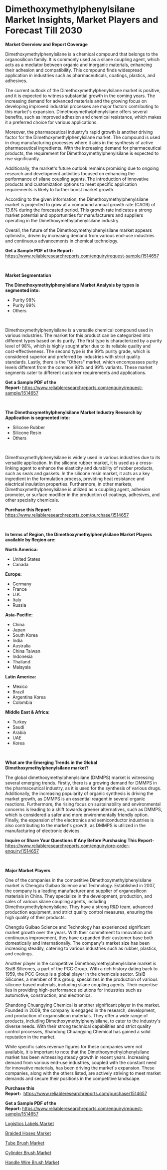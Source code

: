 <p><h1>Dimethoxymethylphenylsilane Market Insights, Market Players and Forecast Till 2030</h1></p><p><strong>Market Overview and Report Coverage</strong></p>
<p><p>Dimethoxymethylphenylsilane is a chemical compound that belongs to the organosilicon family. It is commonly used as a silane coupling agent, which acts as a mediator between organic and inorganic materials, enhancing their adhesion and compatibility. This compound finds widespread application in industries such as pharmaceuticals, coatings, plastics, and adhesives.</p><p>The current outlook of the Dimethoxymethylphenylsilane market is positive, and it is expected to witness substantial growth in the coming years. The increasing demand for advanced materials and the growing focus on developing improved industrial processes are major factors contributing to this market's expansion. Dimethoxymethylphenylsilane offers several benefits, such as improved adhesion and chemical resistance, which makes it a preferred choice for various applications.</p><p>Moreover, the pharmaceutical industry's rapid growth is another driving factor for the Dimethoxymethylphenylsilane market. The compound is used in drug manufacturing processes where it aids in the synthesis of active pharmaceutical ingredients. With the increasing demand for pharmaceutical products, the requirement for Dimethoxymethylphenylsilane is expected to rise significantly.</p><p>Additionally, the market's future outlook remains promising due to ongoing research and development activities focused on enhancing the performance of silane coupling agents. The introduction of innovative products and customization options to meet specific application requirements is likely to further boost market growth.</p><p>According to the given information, the Dimethoxymethylphenylsilane market is projected to grow at a compound annual growth rate (CAGR) of 13.6% during the forecasted period. This growth rate indicates a strong market potential and opportunities for manufacturers and suppliers operating in the Dimethoxymethylphenylsilane industry.</p><p>Overall, the future of the Dimethoxymethylphenylsilane market appears optimistic, driven by increasing demand from various end-use industries and continuous advancements in chemical technology.</p></p>
<p><strong>Get a Sample PDF of the Report:</strong> <a href="https://www.reliableresearchreports.com/enquiry/request-sample/1514657">https://www.reliableresearchreports.com/enquiry/request-sample/1514657</a></p>
<p>&nbsp;</p>
<p><strong>Market Segmentation</strong></p>
<p><strong>The Dimethoxymethylphenylsilane Market Analysis by types is segmented into:</strong></p>
<p><ul><li>Purity 98%</li><li>Purity 99%</li><li>Others</li></ul></p>
<p>&nbsp;</p>
<p><p>Dimethoxymethylphenylsilane is a versatile chemical compound used in various industries. The market for this product can be categorized into different types based on its purity. The first type is characterized by a purity level of 98%, which is highly sought after due to its reliable quality and cost-effectiveness. The second type is the 99% purity grade, which is considered superior and preferred by industries with strict quality standards. Lastly, there is the "Others" market, which encompasses purity levels different from the common 98% and 99% variants. These market segments cater to different customer requirements and applications.</p></p>
<p><strong>Get a Sample PDF of the Report:</strong>&nbsp;<a href="https://www.reliableresearchreports.com/enquiry/request-sample/1514657">https://www.reliableresearchreports.com/enquiry/request-sample/1514657</a></p>
<p>&nbsp;</p>
<p><strong>The Dimethoxymethylphenylsilane Market Industry Research by Application is segmented into:</strong></p>
<p><ul><li>Silicone Rubber</li><li>Silicone Resin</li><li>Others</li></ul></p>
<p>&nbsp;</p>
<p><p>Dimethoxymethylphenylsilane is widely used in various industries due to its versatile application. In the silicone rubber market, it is used as a cross-linking agent to enhance the elasticity and durability of rubber products, such as seals and gaskets. In the silicone resin market, it acts as a key ingredient in the formulation process, providing heat resistance and electrical insulation properties. Furthermore, in other markets, Dimethoxymethylphenylsilane is utilized as a coupling agent, adhesion promoter, or surface modifier in the production of coatings, adhesives, and other specialty chemicals.</p></p>
<p><strong>Purchase this Report:</strong>&nbsp; <a href="https://www.reliableresearchreports.com/purchase/1514657">https://www.reliableresearchreports.com/purchase/1514657</a></p>
<p>&nbsp;</p>
<p><strong>In terms of Region, the Dimethoxymethylphenylsilane Market Players available by Region are:</strong></p>
<p>
    <p> <strong> North America: </strong>
        <ul>
            <li>United States</li>
            <li>Canada</li>
        </ul>
        </p> 
    <p> <strong> Europe: </strong>
        <ul>
            <li>Germany</li>
            <li>France</li>
            <li>U.K.</li>
            <li>Italy</li>
            <li>Russia</li>
        </ul>
        </p> 
    <p> <strong> Asia-Pacific: </strong>
        <ul>
            <li>China</li>
            <li>Japan</li>
            <li>South Korea</li>
            <li>India</li>
            <li>Australia</li>
            <li>China Taiwan</li>
            <li>Indonesia</li>
            <li>Thailand</li>
            <li>Malaysia</li>
        </ul>
        </p> 
    <p> <strong> Latin America: </strong>
        <ul>
            <li>Mexico</li>
            <li>Brazil</li>
            <li>Argentina Korea</li>
            <li>Colombia</li>
        </ul>
        </p> 
    <p> <strong> Middle East & Africa: </strong>
        <ul>
            <li>Turkey</li>
            <li>Saudi</li>
            <li>Arabia</li>
            <li>UAE</li>
            <li>Korea</li>
        </ul>
    </p>
    </p>
<p>&nbsp;</p>
<p><strong>What are the Emerging Trends in the Global Dimethoxymethylphenylsilane market?</strong></p>
<p><p>The global dimethoxymethylphenylsilane (DMMPS) market is witnessing several emerging trends. Firstly, there is a growing demand for DMMPS in the pharmaceutical industry, as it is used for the synthesis of various drugs. Additionally, the increasing popularity of organic synthesis is driving the market growth, as DMMPS is an essential reagent in several organic reactions. Furthermore, the rising focus on sustainability and environmental concerns is leading to a shift towards greener alternatives, such as DMMPS, which is considered a safer and more environmentally friendly option. Finally, the expansion of the electronics and semiconductor industries is also contributing to the market's growth, as DMMPS is utilized in the manufacturing of electronic devices.</p></p>
<p><strong>Inquire or Share Your Questions If Any Before Purchasing This Report</strong>- <a href="https://www.reliableresearchreports.com/enquiry/pre-order-enquiry/1514657">https://www.reliableresearchreports.com/enquiry/pre-order-enquiry/1514657</a></p>
<p>&nbsp;</p>
<p><strong>Major Market Players</strong></p>
<p><p>One of the companies in the competitive Dimethoxymethylphenylsilane market is Chengdu Guibao Science and Technology. Established in 2007, the company is a leading manufacturer and supplier of organosilicon materials in China. They specialize in the development, production, and sales of various silane coupling agents, including Dimethoxymethylphenylsilane. They have a strong R&D team, advanced production equipment, and strict quality control measures, ensuring the high quality of their products.</p><p>Chengdu Guibao Science and Technology has experienced significant market growth over the years. With their commitment to innovation and continuous improvement, they have expanded their customer base both domestically and internationally. The company's market size has been increasing steadily, catering to various industries such as rubber, plastics, and coatings.</p><p>Another player in the competitive Dimethoxymethylphenylsilane market is SisiB Silicones, a part of the PCC Group. With a rich history dating back to 1959, the PCC Group is a global player in the chemicals sector. SisiB Silicones, a member of this group, specializes in the production of various silicone-based materials, including silane coupling agents. Their expertise lies in providing high-performance solutions for industries such as automotive, construction, and electronics.</p><p>Shandong Chuangying Chemical is another significant player in the market. Founded in 2009, the company is engaged in the research, development, and production of organosilicon materials. They offer a wide range of products, including Dimethoxymethylphenylsilane, to cater to the industry's diverse needs. With their strong technical capabilities and strict quality control processes, Shandong Chuangying Chemical has gained a solid reputation in the market.</p><p>While specific sales revenue figures for these companies were not available, it is important to note that the Dimethoxymethylphenylsilane market has been witnessing steady growth in recent years. Increasing demand from various end-use industries, coupled with the constant need for innovative materials, has been driving the market's expansion. These companies, along with the others listed, are actively striving to meet market demands and secure their positions in the competitive landscape.</p></p>
<p><strong>Purchase this Report:</strong>&nbsp;&nbsp;<a href="https://www.reliableresearchreports.com/purchase/1514657">https://www.reliableresearchreports.com/purchase/1514657</a></p>
<p></p>
<p><strong>Get a Sample PDF of the Report:</strong>&nbsp;<a href="https://www.reliableresearchreports.com/enquiry/request-sample/1514657">https://www.reliableresearchreports.com/enquiry/request-sample/1514657</a></p>
<p><p><a href="https://medium.com/@zoeyjohns1903/decoding-logistics-labels-market-metrics-market-share-trends-and-growth-patterns-deaf9d054b32">Logistics Labels Market</a></p><p><a href="https://medium.com/@bartlakin/braided-hoses-market-analysis-and-sze-forecasted-for-period-from-2023-to-2030-7641f14287cf">Braided Hoses Market</a></p><p><a href="https://www.linkedin.com/pulse/tube-brush-market-size-share-amp-trends-analysis-report-zvbdc/">Tube Brush Market</a></p><p><a href="https://www.linkedin.com/pulse/cylinder-brush-market-share-amp-new-trends-analysis-report-ju7jc/">Cylinder Brush Market</a></p><p><a href="https://www.linkedin.com/pulse/handle-wire-brush-market-size-share-global-analysis-report-hqwsc/">Handle Wire Brush Market</a></p></p>